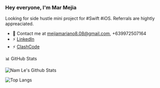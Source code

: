 ### Hey everyone, I'm Mar Mejia

Looking for side hustle mini project for #Swift #iOS. Referrals are hightly appreaciated. 

- 🌱 Contact me at mejiamariano8.08@gmail.com, +639972507164
- ⚡ [LinkedIn](https://www.linkedin.com/in/mar-mejia-b3b160a0/)
- ⚡ [ClashCode](https://www.codingame.com/profile/24d5cbbb7feda082bee70940acd867428398205)


:bar_chart: GitHub Stats

![Nam Le's Github Stats](https://github-readme-stats.vercel.app/api?username=mechazod&show_icons=true&title_color=19F9D8&icon_color=19F9D8&bg_color=002B36&text_color=FFFFFF)

![Top Langs](https://github-readme-stats.vercel.app/api/top-langs/?username=mechazod&layout=compact&title_color=19F9D8&icon_color=19F9D8&bg_color=002B36&text_color=FFFFFF)
